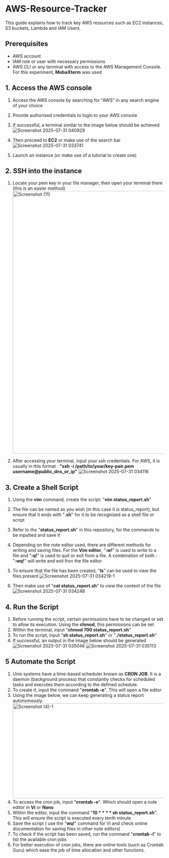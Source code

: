 # AWS-Resource-Tracker

This guide explains how to track key AWS resources such as EC2 instances, S3 buckets, Lambda and IAM Users.

## Prerequisites
- AWS account
- IAM role or user with necessary permissions
- AWS CLI or any terminal with access to the AWS Management Console. For this experiment, **MobaXterm** was used

## 1. Access the AWS console
1. Access the AWS console by searching for "AWS" in any search engine of your choice
2. Provide authorised credentials to login to your AWS console
3. If successful, a terminal similar to the image below should be achieved
![Screenshot 2025-07-31 040929](https://github.com/user-attachments/assets/40c30854-a0a9-4002-a9c4-9c5b6eb96791)
  
5. Then proceed to **EC2** or make use of the search bar
   ![Screenshot 2025-07-31 033741](https://github.com/user-attachments/assets/e2dc16c9-c2e9-4c4b-8f3e-2f90488fc0d4)

6. Launch an instance (or make use of a tutorial to create one)

## 2. SSH into the instance
1. Locate your pem key in your file manager, then open your terminal there (this is an easier method)
   <img width="1600" height="835" alt="Screenshot (11)" src="https://github.com/user-attachments/assets/43908526-9d0e-43bb-8d02-2d914ff936cc" />

2. After accessing your terminal, input your ssh credentials. For AWS, it is usually in this format : **"ssh -i /path/to/your/key-pair.pem username@public_dns_or_ip"**
   ![Screenshot 2025-07-31 034116](https://github.com/user-attachments/assets/9c3521b6-f4f4-48c7-9854-18b88d281e96)

## 3. Create a Shell Script
1. Using the **vim** command, create the script: "**vim status_report.sh**"
2. The file can be named as you wish (in this case it is status_report), but ensure that it ends with "**.sh**" for it to be recognized as a shell file or script
3. Refer to the "**status_report.sh**" in this repository, for the commands to be inputted and save it
4. Depending on the note editor used, there are different methods for writing and saving files. For the **Vim editor**, "**:w!**" is used to write to a file and "**:q!**" is used to quit or exit from a file. A combination of both : "**:wq!**" will write and exit fron the file editor
5. To ensure that the file has been created, "**ls**" can be used to view the files present
   ![Screenshot 2025-07-31 034219-1](https://github.com/user-attachments/assets/271c8d0e-9807-4796-acab-d54fc3ba3fb8)
   
6. Then make use of "**cat status_report.sh**" to view the content of the file
![Screenshot 2025-07-31 034248](https://github.com/user-attachments/assets/7fb204b6-75aa-4f2a-931e-4af15741d1b2)


## 4. Run the Script
1. Before running the script, certain permissions have to be changed or set to allow its execution. Using the **chmod**, this permissions can be set
2. Within the terminal, input "**chmod 700 status_report.sh**"
3. To run the script, input "**sh status_report.sh**" or "**./status_report.sh**"
4. If successful, an output in the image below should be generated
   ![Screenshot 2025-07-31 035046](https://github.com/user-attachments/assets/bf61def8-1f73-4ca4-bb1d-9d90e5faf1b3)
   ![Screenshot 2025-07-31 035113](https://github.com/user-attachments/assets/be80f063-79cb-4a6d-b78b-98c4b2ce686a)


## 5 Automate the Script
1. Unix systems have a time-based scheduler known as **CRON JOB**. It is a daemon (background process) that constantly checks for scheduled tasks and executes them according to the defined schedule.
2. To create it, input the command "**crontab -e**". This will open a file editor
3. Using the image below, we can keep generating a status report autonomously.
   <img width="1366" height="302" alt="Screenshot (4)-1" src="https://github.com/user-attachments/assets/0f317f09-1ed3-44f3-a6dd-1f1d30f69dc6" />
4. To access the cron job, input "**crontab -e**". Which should open a note editor in **Vi** or **Nano**
5. Within the editor, input the command "__10 * * * * sh status_report.sh__". This will ensure the script is executed every tenth minute
6. Save the script ( use the "**wq!**" command for Vi and check online documentation for saving files in other note editors)
7. To check if the script has been saved, run the command "**crontab -l**" to list the available cron jobs
8. For better execution of cron jobs, there are online tools (such as Crontab Guru) which ease the job of time allocation and other functions.

   
